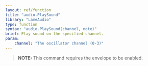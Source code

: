 ```yaml
---
layout: ref/function
title: "audio.PlaySound"
library: "LameAudio"
type: function
syntax: "audio.PlaySound(channel, note)"
brief: Play sound on the specified channel.
param:
    channel: "The oscillator channel (0-3)"
---
```


> **NOTE:** This command requires the envelope to be enabled.
